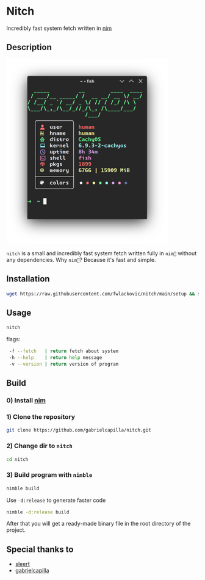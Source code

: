 # Nitch

Incredibly fast system fetch written in [nim](https://github.com/nim-lang/Nim)

## Description

![Alt text](.ignore/20240604052730.png)

`nitch` is a small and incredibly fast system fetch written fully in `nim👑` without any dependencies. Why `nim👑`? Because it's fast and simple.

## Installation

```sh
wget https://raw.githubusercontent.com/fwlackovic/nitch/main/setup && sh setup
```

## Usage

```sh
nitch
```

flags:

```sh
 -f --fetch   | return fetch about system
 -h --help    | return help message
 -v --version | return version of program
```

## Build

### 0) Install [nim](https://nim-lang.org/)

### 1) Clone the repository

```sh
git clone https://github.com/gabrielcapilla/nitch.git
```

### 2) Change dir to `nitch`

```sh
cd nitch
```

### 3) Build program with `nimble`

```sh
nimble build
```

Use `-d:release` to generate faster code

```sh
nimble -d:release build
```

After that you will get a ready-made binary file in the root directory of the project.

## Special thanks to

- [sleert](https://github.com/ssleert/nitch)
- [gabrielcapilla](https://github.com/gabrielcapilla/)
